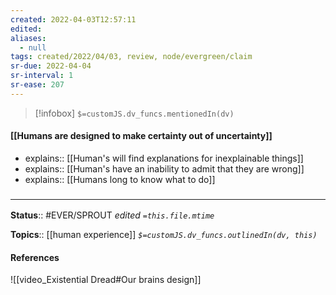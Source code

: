 ```yaml
---
created: 2022-04-03T12:57:11 
edited: 
aliases:
  - null
tags: created/2022/04/03, review, node/evergreen/claim
sr-due: 2022-04-04
sr-interval: 1
sr-ease: 207
---
```

> [!infobox]
`$=customJS.dv_funcs.mentionedIn(dv)`

#### [[Humans are designed to make certainty out of uncertainty]] 

- explains:: [[Human's will find explanations for inexplainable things]]
- explains:: [[Human's have an inability to admit that they are wrong]]
- explains:: [[Humans long to know what to do]]


### <hr class="footnote"/>

**Status**:: #EVER/SPROUT
*edited `=this.file.mtime`*

**Topics**:: [[human experience]]
*`$=customJS.dv_funcs.outlinedIn(dv, this)`*

#### References
![[video_Existential Dread#Our brains design]]
